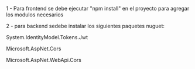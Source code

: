 1 - Para frontend se debe ejecutar "npm install" en el proyecto para agregar los modulos necesarios 




2 - para backend sedebe instalar los siguientes paquetes nuguet:

System.IdentityModel.Tokens.Jwt

Microsoft.AspNet.Cors

Microsoft.AspNet.WebApi.Cors




